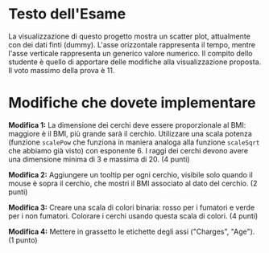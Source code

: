 # Testo dell'Esame 
La visualizzazione di questo progetto mostra un scatter plot, attualmente con dei dati finti (dummy). L'asse orizzontale rappresenta il tempo, mentre l'asse verticale rappresenta un generico valore numerico.
Il compito dello studente è quello di apportare delle modifiche alla visualizzazione proposta.
Il voto massimo della prova è 11.

# Modifiche che dovete implementare

**Modifica 1:** La dimensione dei cerchi deve essere proporzionale al BMI: maggiore è il BMI, più grande sarà il cerchio.
Utilizzare una scala potenza (funzione `scalePow` che funziona in maniera analoga alla funzione `scaleSqrt` che abbiamo già visto) con esponente 6.
I raggi dei cerchi devono avere una dimensione minima di 3 e massima di 20. (4 punti)

**Modifica 2:** Aggiungere un tooltip per ogni cerchio, visibile solo quando il mouse è sopra il cerchio, che mostri il BMI associato al dato del cerchio. (2 punti)

**Modifica 3:** Creare una scala di colori binaria: rosso per i fumatori e verde per i non fumatori.
Colorare i cerchi usando questa scala di colori. (4 punti)

**Modifica 4:** Mettere in grassetto le etichette degli assi ("Charges", "Age"). (1 punto)